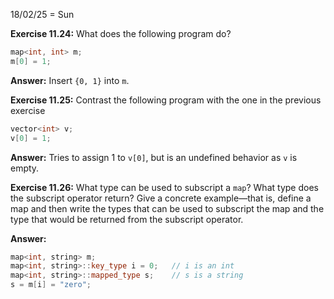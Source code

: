18/02/25 = Sun

**Exercise 11.24:** What does the following program do?

```c++
map<int, int> m;
m[0] = 1;
```

**Answer:** Insert `{0, 1}` into `m`.

**Exercise 11.25:** Contrast the following program with the one in the previous exercise

```c++
vector<int> v;
v[0] = 1;
```

**Answer:** Tries to assign 1 to `v[0]`, but is an undefined behavior as `v` is empty.

**Exercise 11.26:** What type can be used to subscript a `map`? What type does the subscript operator return? Give a concrete example—that is, define a map and then write the types that can be used to subscript the map and the type that would be returned from the subscript operator.

**Answer:** 

```c++
map<int, string> m;
map<int, string>::key_type i = 0;	// i is an int
map<int, string>::mapped_type s;	// s is a string
s = m[i] = "zero";
```

